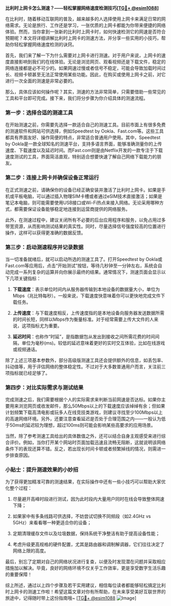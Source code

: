 **比利时上网卡怎么测速？——轻松掌握网络速度检测技巧[[TG💪+ @esim1088](https://t.me/s/esim1088)]**

在比利时，随着移动互联网的普及，越来越多的人选择使用上网卡来满足日常的网络需求。无论是旅行、工作还是学习，一张优质的上网卡都能为你带来便捷的网络体验。然而，当你拿到一张新的比利时上网卡时，如何快速检测它的网速是否符合预期呢？本文将详细讲解比利时上网卡的测速方法，并分享一些实用的小技巧，帮助你轻松掌握网络速度检测的诀窍。

首先，我们来了解一下为什么需要对上网卡进行测速。对于用户来说，上网卡的速度直接影响到我们的在线体验。无论是浏览网页、观看视频还是下载文件，稳定的网络连接都是必不可少的。如果网速过慢或者信号不稳定，可能会导致加载时间过长、视频卡顿甚至无法正常使用某些功能。因此，在购买或使用上网卡之前，对它进行一次全面的测速是非常必要的。

那么，具体应该如何操作呢？其实，测速的方法非常简单，只需要借助一些常见的工具和平台即可完成。接下来，我们将分步骤为你介绍具体的测速流程。

### 第一步：选择合适的测速工具

在开始测速之前，你需要先选择一款适合自己的测速工具。目前市面上有很多免费的测速软件和网站可供选择，例如Speedtest by Ookla、Fast.com等。这些工具都具有界面友好、操作简便的特点，非常适合普通用户使用。其中，Speedtest by Ookla是一款全球知名的测速平台，支持多语言界面，能够准确测量你的上传速度、下载速度以及延迟时间。而Fast.com则是由Netflix开发的一款专注于下载速度测试的工具，界面简洁直观，特别适合想要快速了解自己网络下载能力的朋友。

### 第二步：连接上网卡并确保设备正常运行

在正式测速之前，请确保你的设备已经正确安装并激活了比利时上网卡。如果是手机或平板电脑，可以通过插入物理SIM卡槽或者通过eSIM技术直接激活；如果是笔记本电脑，则可能需要使用USB接口或Wi-Fi热点来接入网络。无论采用哪种方式，都需要保证设备能够稳定地连接到运营商提供的网络服务。

此外，在测速过程中，建议关闭所有不必要的后台应用程序和服务，以免占用过多带宽资源，从而影响测试结果的真实性。同时，尽量选择信号强度较高的位置进行操作，这样可以获得更准确的数据反馈。

### 第三步：启动测速程序并记录数据

当一切准备就绪后，就可以启动所选的测速工具了。打开Speedtest by Ookla或Fast.com等应用后，点击“开始测试”按钮，等待几秒钟至一分钟左右，系统会自动完成一系列复杂的运算并向你展示最终的结果。通常情况下，测速页面会显示以下几项关键指标：

1. **下载速度**：表示单位时间内从服务器传输到本地设备的数据量大小，单位为Mbps（兆比特每秒）。一般来说，下载速度快意味着你可以更快地完成文件下载任务。
   
2. **上传速度**：与下载速度相反，上传速度指的是本地设备向服务器发送数据所需的时间长短，同样以Mbps作为衡量标准。对于经常需要上传大文件的人来说，这项指标尤为重要。
   
3. **延迟时间**：也称作“时延”，是指数据包从发出到接收之间所需花费的时间间隔，单位为毫秒(ms)。较低的延迟意味着更好的实时交互体验，比如在线游戏或视频通话。

除了上述三项基本参数外，部分高级版测速工具还会提供额外的信息，如丢包率、抖动值等，用于评估网络的整体稳定性。不过对于大多数普通用户而言，关注前三项指标就已经足够了。

### 第四步：对比实际需求与测试结果

完成测速之后，我们需要根据个人的实际需求来判断当前网速是否达标。如果你主要用来浏览网页或收发邮件，那么50Mbps以上的下载速度应该绰绰有余；但如果计划频繁下载高清电影或玩多人在线竞技类游戏，则建议寻找至少100Mbps以上的高速网络环境。另外，还要注意查看延迟是否处于合理范围之内——一般认为低于50ms的延迟较为理想，超过100ms则可能会影响某些高要求的应用场景。

当然，除了参考测速工具给出的具体数值之外，还可以结合自身主观感受来进行综合评价。例如，当你打开某个网站时页面加载迅速且流畅无阻断，这就说明该网络条件下的表现还算不错。反之，若出现长时间卡顿或者频繁掉线的情况，则需进一步排查原因。

### 小贴士：提升测速效果的小妙招

为了获得更加精准可靠的测速结果，在实际操作中还有一些小技巧可以帮助大家优化整个过程：

1. 尽量避开高峰时段进行测试，因为此时段内大量用户同时在线会导致整体网速下降；
   
2. 如果家中有多条线路可供选择，不妨尝试切换不同频段（如2.4GHz vs 5GHz）来看看哪一种更适合你的设备；
   
3. 定期清理缓存文件以及垃圾数据，保持系统干净整洁有助于提高设备性能；
   
4. 考虑升级更高规格的硬件配置，尤其是路由器和调制解调器，它们往往决定了网络上限的高度。

最后，别忘了定期对自己的网络状况进行复查，以便及时发现潜在问题并采取相应措施加以解决。毕竟，良好的网络环境不仅关乎工作效率，更是享受数字生活乐趣的重要保障！

综上所述，通过以上四个步骤及若干实用建议，相信每位读者都能够轻松搞定比利时上网卡的测速工作啦！希望这篇文章对你有所帮助，在未来享受美好互联世界的旅途中，记得随时带上这份指南哦~ [[TG💪+ @esim1088](https://t.me/s/esim1088) ![Image](https://i.postimg.cc/4NQfJmqS/Snipaste-2025-05-13-00-14-12.png)]
